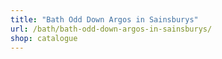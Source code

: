 ```yaml
---
title: "Bath Odd Down Argos in Sainsburys"
url: /bath/bath-odd-down-argos-in-sainsburys/
shop: catalogue
---
```

